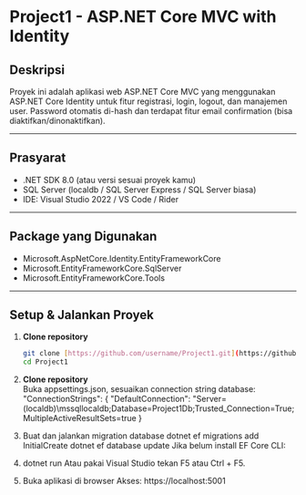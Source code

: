 # Project1 - ASP.NET Core MVC with Identity

## Deskripsi  
Proyek ini adalah aplikasi web ASP.NET Core MVC yang menggunakan ASP.NET Core Identity 
untuk fitur registrasi, login, logout, dan manajemen user. Password otomatis di-hash 
dan terdapat fitur email confirmation (bisa diaktifkan/dinonaktifkan).

---

## Prasyarat  
- .NET SDK 8.0 (atau versi sesuai proyek kamu)  
- SQL Server (localdb / SQL Server Express / SQL Server biasa)  
- IDE: Visual Studio 2022 / VS Code / Rider  

---

## Package yang Digunakan  
- Microsoft.AspNetCore.Identity.EntityFrameworkCore  
- Microsoft.EntityFrameworkCore.SqlServer  
- Microsoft.EntityFrameworkCore.Tools

---

## Setup & Jalankan Proyek

1. **Clone repository**  
   ```bash
   git clone [https://github.com/username/Project1.git](https://github.com/hikmatunnisarangkuti11/Technical-Test-Nawatech.git)
   cd Project1
   
2. **Clone repository**  
  Buka appsettings.json, sesuaikan connection string database:
  "ConnectionStrings": {
    "DefaultConnection": "Server=(localdb)\\mssqllocaldb;Database=Project1Db;Trusted_Connection=True;MultipleActiveResultSets=true
  }
  
3.  Buat dan jalankan migration database
  dotnet ef migrations add InitialCreate
  dotnet ef database update
  Jika belum install EF Core CLI:

4. dotnet run
  Atau pakai Visual Studio tekan F5 atau Ctrl + F5.

5. Buka aplikasi di browser
Akses: https://localhost:5001
